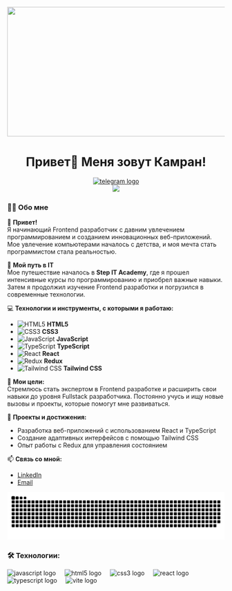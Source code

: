 <br clear="both">

<div align="center">
  <img height="300" width="600" src="https://user-images.githubusercontent.com/74038190/225813708-98b745f2-7d22-48cf-9150-083f1b00d6c9.gif" />
</div>

<h1 align="center">Привет👋 Меня зовут Камран!</h1>

<div align="center">
  <a href="https://t.me/Tommy1449/" target="_blank">
    <img src="https://img.shields.io/static/v1?message=Telegram&logo=telegram&label=&color=2CA5E0&logoColor=white&labelColor=&style=for-the-badge" height="25" alt="telegram logo" />
  </a>
</div>

<div align="center">
  <img src="https://visitor-badge.laobi.icu/badge?page_id=Kamran2111.Kamran2111&" />
</div>

<h3 align="left">👩‍💻 Обо мне</h3>

👋 **Привет!**  
Я начинающий Frontend разработчик с давним увлечением программированием и созданием инновационных веб-приложений. Мое увлечение компьютерами началось с детства, и моя мечта стать программистом стала реальностью.

🚀 **Мой путь в IT**  
Мое путешествие началось в **Step IT Academy**, где я прошел интенсивные курсы по программированию и приобрел важные навыки. Затем я продолжил изучение Frontend разработки и погрузился в современные технологии.

💻 **Технологии и инструменты, с которыми я работаю:**
- ![HTML5](https://img.shields.io/badge/-HTML5-E34F26?logo=html5&logoColor=white) **HTML5**
- ![CSS3](https://img.shields.io/badge/-CSS3-1572B6?logo=css3&logoColor=white) **CSS3**
- ![JavaScript](https://img.shields.io/badge/-JavaScript-F7DF1E?logo=javascript&logoColor=black) **JavaScript**
- ![TypeScript](https://img.shields.io/badge/-TypeScript-3178C6?logo=typescript&logoColor=white) **TypeScript**
- ![React](https://img.shields.io/badge/-React-61DAFB?logo=react&logoColor=black) **React**
- ![Redux](https://img.shields.io/badge/-Redux-764ABC?logo=redux&logoColor=white) **Redux**
- ![Tailwind CSS](https://img.shields.io/badge/-Tailwind%20CSS-38B2AC?logo=tailwind-css&logoColor=white) **Tailwind CSS**

🎯 **Мои цели:**  
Стремлюсь стать экспертом в Frontend разработке и расширить свои навыки до уровня Fullstack разработчика. Постоянно учусь и ищу новые вызовы и проекты, которые помогут мне развиваться.

💼 **Проекты и достижения:**
- Разработка веб-приложений с использованием React и TypeScript
- Создание адаптивных интерфейсов с помощью Tailwind CSS
- Опыт работы с Redux для управления состоянием

📫 **Связь со мной:**  
- [LinkedIn](https://www.linkedin.com/in/kamran-racabov-572784261)  
- [Email](mailto:racabovkamran9@gmail.com)

<picture>
  <source
    media="(prefers-color-scheme: dark)"
    srcset="https://raw.githubusercontent.com/platane/snk/output/github-contribution-grid-snake-dark.svg"
  />
  <source
    media="(prefers-color-scheme: light)"
    srcset="https://raw.githubusercontent.com/platane/snk/output/github-contribution-grid-snake.svg"
  />
  <img
    alt="github contribution grid snake animation"
    src="https://raw.githubusercontent.com/platane/snk/output/github-contribution-grid-snake.svg"
  />
</picture>

<h3 align="left">🛠 Технологии:</h3>

<div align="left">
  <img src="https://cdn.jsdelivr.net/gh/devicons/devicon/icons/javascript/javascript-original.svg" height="40" alt="javascript logo" />
  <img width="12" />
  <img src="https://cdn.jsdelivr.net/gh/devicons/devicon/icons/html5/html5-original.svg" height="40" alt="html5 logo" />
  <img width="12" />
  <img src="https://cdn.jsdelivr.net/gh/devicons/devicon/icons/css3/css3-original.svg" height="40" alt="css3 logo" />
  <img width="12" />
  <img src="https://cdn.jsdelivr.net/gh/devicons/devicon/icons/react/react-original.svg" height="40" alt="react logo" />
  <img width="12" />
  <img src="https://cdn.jsdelivr.net/gh/devicons/devicon/icons/typescript/typescript-original.svg" height="40" alt="typescript logo" />
  <img width="12" />
  <img src="https://skillicons.dev/icons?i=vite" height="40" alt="vite logo" />
</div>
